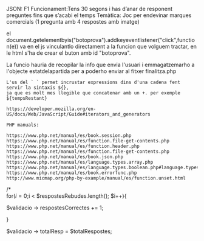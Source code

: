 JSON: F1
Funcionament:Tens 30 segons i has d’anar de responent preguntes fins que s’acabi el temps
Temàtica: Joc per endevinar marques comercials (1 pregunta amb 4 respostes amb imatge)

el document.getelementbyis("botoprova").addkeyeventlistener("click",function(e))
va en el js vinculantlo directament a la funcion que volguem tractar, en le html s'ha de crear el buton amb id "botoprova".

La funcio hauria de recopilar la info que envia l'usuari i emmagatzemarho a l'objecte estatdelapartida per a poderho enviar al fitxer finalitza.php





    L'us del ` ` permet incrustar expressions dins d'una cadena fent servir la sintaxis ${},
    ja que es molt mes llegible que concatenar amb un +. per exemple ${tempsRestant}

    https://developer.mozilla.org/en-US/docs/Web/JavaScript/Guide#iterators_and_generators

    PHP manuals:

    https://www.php.net/manual/es/book.session.php
    https://www.php.net/manual/es/function.file-get-contents.php
    https://www.php.net/manual/es/function.header.php
    https://www.php.net/manual/es/function.file-get-contents.php
    https://www.php.net/manual/es/book.json.php
    https://www.php.net/manual/es/language.types.array.php
    https://www.php.net/manual/es/language.types.boolean.php#language.types.boolean.operators
    https://www.php.net/manual/es/book.errorfunc.php
    http://www.micmap.org/php-by-example/manual/es/function.unset.html




/*  
for($i=0;$i < $respostesRebudes.length(); $i++){    

$validacio -> respostesCorrectes += 1;

}  

$validacio -> totalResp = $totalRespostes;